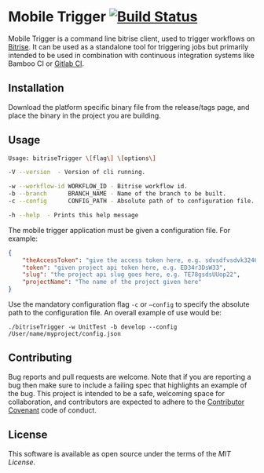 # Mobile Trigger [![Build Status](https://travis-ci.org/azohra/bitrise_mobile_trigger.svg?branch=master)](https://travis-ci.org/azohra/bitrise_mobile_trigger)

Mobile Trigger is a command line bitrise client, used to trigger workflows on [Bitrise](https://www.bitrise.io). It can be used as a standalone tool for triggering jobs but primarily intended to be used in combination with continuous integration systems like Bamboo CI or [Gitlab CI](https://about.gitlab.com/features/gitlab-ci-cd/).



## Installation

Download the platform specific binary file from the release/tags page, and place the binary in the project you are building.



## Usage

```bash
Usage: bitriseTrigger \[flag\] \[options\]

-V --version  - Version of cli running.

-w --workflow-id WORKFLOW_ID - Bitrise workflow id.
-b --branch      BRANCH_NAME - Name of the branch to be built.
-c --config      CONFIG_PATH - Absolute path of to configuration file.

-h --help  - Prints this help message
```

The mobile trigger application must be given a configuration file. For example:

```json
{
	"theAccessToken": "give the access token here, e.g. sdvsdfvsdvk3246823t9",
	"token": "given project api token here, e.g. ED34r3DsW33",
	"slug": "the project api slug goes here, e.g. TE78gsdsUUop22",
	"projectName": "The name of the project given here"
}
```

Use the mandatory configuration flag `-c` or `—config` to specify the absolute path to the configuration file. An overall example of use would be:

```shell
./bitriseTrigger -w UnitTest -b develop --config /User/name/myproject/config.json
```



## Contributing

Bug reports and pull requests are welcome. Note that if you are reporting a bug then make sure to include a failing spec that highlights an example of the bug. This project is intended to be a safe, welcoming space for collaboration, and contributors are expected to adhere to the [Contributor Covenant](http://contributor-covenant.org/) code of conduct.



## License

This software is available as open source under the terms of the *MIT License*.